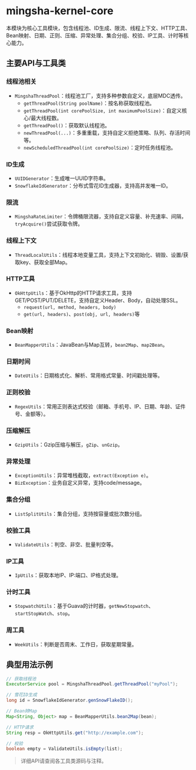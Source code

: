 # mingsha-kernel-core

本模块为核心工具模块，包含线程池、ID生成、限流、线程上下文、HTTP工具、Bean映射、日期、正则、压缩、异常处理、集合分组、校验、IP工具、计时等核心能力。

## 主要API与工具类

### 线程池相关
- `MingshaThreadPool`：线程池工厂，支持多种参数自定义，底层MDC透传。
  - `getThreadPool(String poolName)`：按名称获取线程池。
  - `getThreadPool(int corePoolSize, int maximumPoolSize)`：自定义核心/最大线程数。
  - `getThreadPool()`：获取默认线程池。
  - `newThreadPool(...)`：多重重载，支持自定义拒绝策略、队列、存活时间等。
  - `newScheduledThreadPool(int corePoolSize)`：定时任务线程池。

### ID生成
- `UUIDGenerator`：生成唯一UUID字符串。
- `SnowflakeIdGenerator`：分布式雪花ID生成器，支持高并发唯一ID。

### 限流
- `MingshaRateLimiter`：令牌桶限流器，支持自定义容量、补充速率、间隔，`tryAcquire()`尝试获取令牌。

### 线程上下文
- `ThreadLocalUtils`：线程本地变量工具，支持上下文初始化、销毁、设置/获取key、获取全部Map。

### HTTP工具
- `OkHttpUtils`：基于OkHttp的HTTP请求工具，支持GET/POST/PUT/DELETE，支持自定义Header、Body，自动处理SSL。
  - `request(url, method, headers, body)`
  - `get(url, headers)`、`post(obj, url, headers)`等

### Bean映射
- `BeanMapperUtils`：JavaBean与Map互转，`bean2Map`、`map2Bean`。

### 日期时间
- `DateUtils`：日期格式化、解析、常用格式常量、时间戳处理等。

### 正则校验
- `RegexUtils`：常用正则表达式校验（邮箱、手机号、IP、日期、年龄、证件号、金额等）。

### 压缩解压
- `GzipUtils`：Gzip压缩与解压，`gZip`、`unGzip`。

### 异常处理
- `ExceptionUtils`：异常堆栈截取，`extract(Exception e)`。
- `BizException`：业务自定义异常，支持code/message。

### 集合分组
- `ListSplitUtils`：集合分组，支持按容量或批次数分组。

### 校验工具
- `ValidateUtils`：判空、非空、批量判空等。

### IP工具
- `IpUtils`：获取本地IP、IP:端口、IP格式处理。

### 计时工具
- `StopwatchUtils`：基于Guava的计时器，`getNewStopwatch`、`startStopWatch`、`stop`。

### 周工具
- `WeekUtils`：判断是否周末、工作日，获取星期常量。

## 典型用法示例

```java
// 获取线程池
ExecutorService pool = MingshaThreadPool.getThreadPool("myPool");

// 雪花ID生成
long id = SnowflakeIdGenerator.genSnowFlakeID();

// Bean转Map
Map<String, Object> map = BeanMapperUtils.bean2Map(bean);

// HTTP请求
String resp = OkHttpUtils.get("http://example.com");

// 校验
boolean empty = ValidateUtils.isEmpty(list);
```

> 详细API请查阅各工具类源码与注释。 